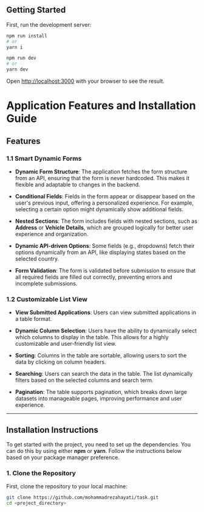 
## Getting Started

First, run the development server:

```bash
npm run install
# or
yarn i
```
```bash
npm run dev
# or
yarn dev
```

Open [http://localhost:3000](http://localhost:3000) with your browser to see the result.

# Application Features and Installation Guide

## Features

### 1.1 Smart Dynamic Forms

- **Dynamic Form Structure**: The application fetches the form structure from an API, ensuring that the form is never hardcoded. This makes it flexible and adaptable to changes in the backend.
  
- **Conditional Fields**: Fields in the form appear or disappear based on the user's previous input, offering a personalized experience. For example, selecting a certain option might dynamically show additional fields.

- **Nested Sections**: The form includes fields with nested sections, such as **Address** or **Vehicle Details**, which are grouped logically for better user experience and organization.

- **Dynamic API-driven Options**: Some fields (e.g., dropdowns) fetch their options dynamically from an API, like displaying states based on the selected country.

- **Form Validation**: The form is validated before submission to ensure that all required fields are filled out correctly, preventing errors and incomplete submissions.

### 1.2 Customizable List View

- **View Submitted Applications**: Users can view submitted applications in a table format.

- **Dynamic Column Selection**: Users have the ability to dynamically select which columns to display in the table. This allows for a highly customizable and user-friendly list view.

- **Sorting**: Columns in the table are sortable, allowing users to sort the data by clicking on column headers.

- **Searching**: Users can search the data in the table. The list dynamically filters based on the selected columns and search term.

- **Pagination**: The table supports pagination, which breaks down large datasets into manageable pages, improving performance and user experience.

---

## Installation Instructions

To get started with the project, you need to set up the dependencies. You can do this by using either **npm** or **yarn**. Follow the instructions below based on your package manager preference.

### 1. Clone the Repository

First, clone the repository to your local machine:

```bash
git clone https://github.com/mohammadrezahayati/task.git
cd <project_directory>
